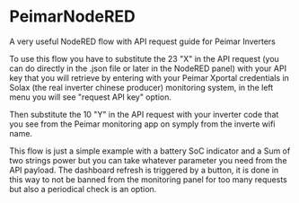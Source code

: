 # PeimarNodeRED
A very useful NodeRED flow with API request guide for Peimar Inverters

To use this flow you have to substitute the 23 "X" in the API request (you can do directly in the .json file or later in the NodeRED panel) with your API key that you will retrieve by entering with your Peimar Xportal credentials in Solax (the real inverter chinese producer) monitoring system, in the left menu you will see "request API key" option.

Then substitute the 10 "Y" in the API request with your inverter code that you see from the Peimar monitoring app on symply from the inverte wifi name.

This flow is just a simple example with a battery SoC indicator and a Sum of two strings power but you can take whatever parameter you need from the API payload.
The dashboard refresh is triggered by a button, it is done in this way to not be banned from the monitoring panel for too many requests but also a periodical check is an option.
